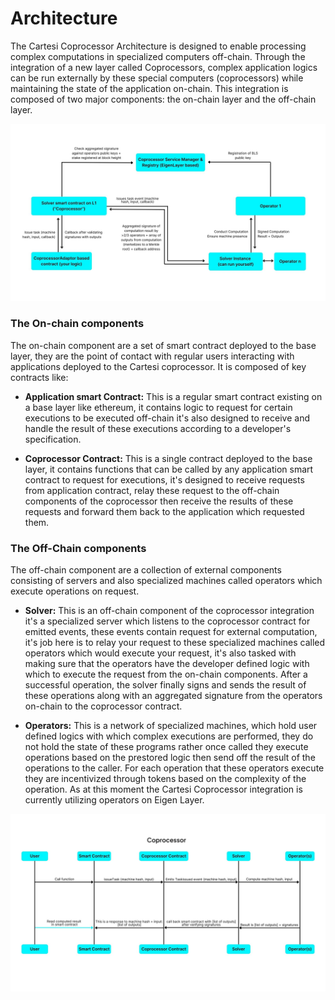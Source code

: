 # Architecture

The Cartesi Coprocessor Architecture is designed to enable processing complex computations in specialized computers off-chain. Through the integration of a new layer called Coprocessors, complex application logics can be run externally by these special computers (coprocessors) while maintaining the state of the application on-chain. This integration is composed of two major components: the on-chain layer and the off-chain layer.

![cartesi - coprocessor architecture](./img/CoprocessorArch.jpg)


### The On-chain components

The on-chain component are a set of smart contract deployed to the base layer, they are the point of contact with regular users interacting with applications deployed to the Cartesi coprocessor. It is composed of key contracts like:

- **Application smart Contract:** This is a regular smart contract existing on a base layer like ethereum, it contains logic to request for certain executions to be executed off-chain it's also designed to receive and handle the result of these executions according to a developer's specification.

- **Coprocessor Contract:** This is a single contract deployed to the base layer, it contains functions that can be called by any application smart contract to request for executions, it's designed to receive requests from application contract, relay these request to the off-chain components of the coprocessor then receive the results of these requests and forward them back to the application which requested them.

### The Off-Chain components

The off-chain component are a collection of external components consisting of servers and also specialized machines called operators which execute operations on request.

- **Solver:** This is an off-chain component of the coprocessor integration it's a specialized server which listens to the coprocessor contract for emitted events, these events contain request for external computation, it's job here is to relay your request to these specialized machines called operators which would execute your request, it's also tasked with making sure that the operators have the developer defined logic with which to execute the request from the on-chain components. After a successful operation, the solver finally signs and sends the result of these operations along with an aggregated signature from the operators on-chain to the coprocessor contract.

- **Operators:**
  This is a network of specialized machines, which hold user defined logics with which complex executions are performed, they do not hold the state of these programs rather once called they execute operations based on the prestored logic then send off the result of the operations to the caller. For each operation that these operators execute they are incentivized through tokens based on the complexity of the operation. As at this moment the Cartesi Coprocessor integration is currently utilizing operators on Eigen Layer.

![cartesi - coprocessor architecture](./img/CoprocessorArch2.jpg)
